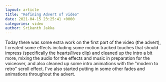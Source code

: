 ```yaml
---
layout: article
title: "Refining Advert of video"
date: 2021-04-15 23:25:41 +0000
categories: video
author: Srikanth Jakka
---
```


Today there was some extra work on the first part of the video (the advert), I created some effects including some motion tracked touches that should impress (specifically the hearts/lives clip) and cleaned up the intro a bit more, mixing the audio for the effects and music in preparation for the voiceover, and also cleaned up some intro animations with the "modern to retro" scroll effect. I've also started putting in some other fades and animations throughout the advert. 